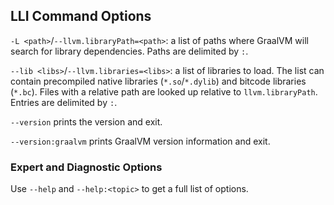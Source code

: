 ## LLI Command Options

`-L <path>`/`--llvm.libraryPath=<path>`: a list of paths where GraalVM will
search for library dependencies. Paths are delimited by `:`.

`--lib <libs>`/`--llvm.libraries=<libs>`: a list of libraries to load. The list
can contain precompiled native libraries (`*.so`/`*.dylib`) and bitcode
libraries (`*.bc`). Files with a relative path are looked up relative to
`llvm.libraryPath`. Entries are delimited by `:`.

`--version` prints the version and exit.

`--version:graalvm` prints GraalVM version information and exit.

### Expert and Diagnostic Options

Use `--help` and `--help:<topic>` to get a full list of options.
